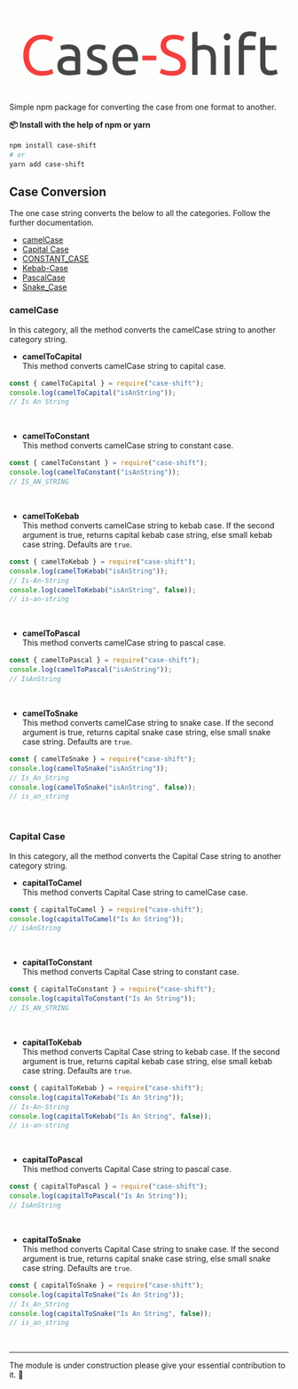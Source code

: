 ![Case-Shift](static\logo.gif)<br>
Simple npm package for converting the case from one format to another.

<b>📦 Install with the help of npm or yarn</b>

```sh
npm install case-shift
# or
yarn add case-shift
```

## Case Conversion
The one case string converts the below to all the categories. Follow the further documentation.
- [camelCase](/#camelcase)
- [Capital Case](/#capitalcase)
- [CONSTANT_CASE]()
- [Kebab-Case]()
- [PascalCase]()
- [Snake_Case]()


### camelCase
In this category, all the method converts the camelCase string to another category string.

- <b>camelToCapital</b><br>
This method converts camelCase string to capital case.
```javascript
const { camelToCapital } = require("case-shift");
console.log(camelToCapital("isAnString"));
// Is An String
```
<br>

- <b>camelToConstant</b><br>
This method converts camelCase string to constant case.
```javascript
const { camelToConstant } = require("case-shift");
console.log(camelToConstant("isAnString"));
// IS_AN_STRING
```
<br>

- <b>camelToKebab</b><br>
This method converts camelCase string to kebab case. If the second argument is true, returns capital kebab case string, else small kebab case string. Defaults are `true`.
```javascript
const { camelToKebab } = require("case-shift");
console.log(camelToKebab("isAnString"));
// Is-An-String
console.log(camelToKebab("isAnString", false));
// is-an-string
```
<br>

- <b>camelToPascal</b><br>
This method converts camelCase string to pascal case.
```javascript
const { camelToPascal } = require("case-shift");
console.log(camelToPascal("isAnString"));
// IsAnString
```
<br>

- <b>camelToSnake</b><br>
This method converts camelCase string to snake case. If the second argument is true, returns capital snake case string, else small snake case string. Defaults are `true`.
```javascript
const { camelToSnake } = require("case-shift");
console.log(camelToSnake("isAnString"));
// Is_An_String
console.log(camelToSnake("isAnString", false));
// is_an_string
```
<br>


### Capital Case
In this category, all the method converts the Capital Case string to another category string.

- <b>capitalToCamel</b><br>
This method converts Capital Case string to camelCase case.
```javascript
const { capitalToCamel } = require("case-shift");
console.log(capitalToCamel("Is An String"));
// isAnString
```
<br>

- <b>capitalToConstant</b><br>
This method converts Capital Case string to constant case.
```javascript
const { capitalToConstant } = require("case-shift");
console.log(capitalToConstant("Is An String"));
// IS_AN_STRING
```
<br>

- <b>capitalToKebab</b><br>
This method converts Capital Case string to kebab case. If the second argument is true, returns capital kebab case string, else small kebab case string. Defaults are `true`.
```javascript
const { capitalToKebab } = require("case-shift");
console.log(capitalToKebab("Is An String"));
// Is-An-String
console.log(capitalToKebab("Is An String", false));
// is-an-string
```
<br>

- <b>capitalToPascal</b><br>
This method converts Capital Case string to pascal case.
```javascript
const { capitalToPascal } = require("case-shift");
console.log(capitalToPascal("Is An String"));
// IsAnString
```
<br>

- <b>capitalToSnake</b><br>
This method converts Capital Case string to snake case. If the second argument is true, returns capital snake case string, else small snake case string. Defaults are `true`.
```javascript
const { capitalToSnake } = require("case-shift");
console.log(capitalToSnake("Is An String"));
// Is_An_String
console.log(capitalToSnake("Is An String", false));
// is_an_string
```
<br>

<hr>
The module is under construction please give your essential contribution to it. 🚧
